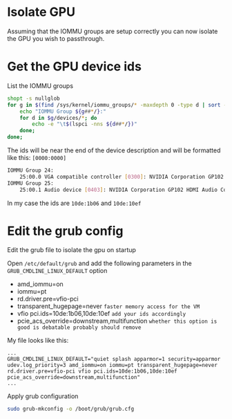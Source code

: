 # Isolate GPU
Assuming that the IOMMU groups are setup correctly you can now isolate the GPU you wish to passthrough.

# Get the GPU device ids
List the IOMMU groups
```sh 
shopt -s nullglob
for g in $(find /sys/kernel/iommu_groups/* -maxdepth 0 -type d | sort -V); do
    echo "IOMMU Group ${g##*/}:"
    for d in $g/devices/*; do
        echo -e "\t$(lspci -nns ${d##*/})"
    done;
done;
```

The ids will be near the end of the device description and will be formatted like this: `[0000:0000]`

```sh
IOMMU Group 24:
	25:00.0 VGA compatible controller [0300]: NVIDIA Corporation GP102 [GeForce GTX 1080 Ti] [10de:1b06] (rev a1)
IOMMU Group 25:
	25:00.1 Audio device [0403]: NVIDIA Corporation GP102 HDMI Audio Controller [10de:10ef] (rev a1) 
```

In my case the ids are `10de:1b06` and `10de:10ef`

# Edit the grub config

Edit the grub file to isolate the gpu on startup

Open `/etc/default/grub` and add the following parameters in the `GRUB_CMDLINE_LINUX_DEFAULT` option

* amd_iommu=on
* iommu=pt
* rd.driver.pre=vfio-pci
* transparent_hugepage=never `faster memory access for the VM`
* vfio pci.ids=10de:1b06,10de:10ef `add your ids accordingly`
* pcie_acs_override=downstream,multifunction `whether this option is good is debatable probably should remove`

My file looks like this:

``` title="/etc/default/grub"
...
GRUB_CMDLINE_LINUX_DEFAULT="quiet splash apparmor=1 security=apparmor udev.log_priority=3 amd_iommu=on iommu=pt transparent_hugepage=never rd.driver.pre=vfio-pci vfio pci.ids=10de:1b06,10de:10ef pcie_acs_override=downstream,multifunction"
...
``` 

Apply grub configuration
```sh
sudo grub-mkconfig -o /boot/grub/grub.cfg
```